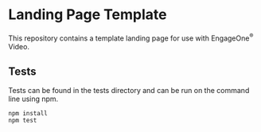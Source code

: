 # Landing Page Template

This repository contains a template landing page for use with EngageOne<sup>&reg;</sup> Video.

## Tests
Tests can be found in the tests directory and can be run on the command line using npm.

```
npm install
npm test
```
